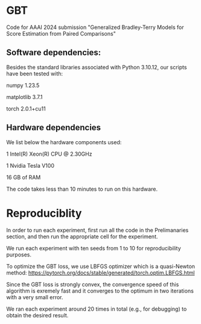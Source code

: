 # GBT
Code for AAAI 2024 submission "Generalized Bradley-Terry Models for Score Estimation from Paired Comparisons"


## Software dependencies:
Besides the standard libraries associated with Python 3.10.12, our scripts have been tested with:

numpy 1.23.5

matplotlib 3.7.1

torch 2.0.1+cu11

## Hardware dependencies
We list below the hardware components used:

1 Intel(R) Xeon(R) CPU @ 2.30GHz

1 Nvidia Tesla V100

16 GB of RAM

The code takes less than 10 minutes to run on this hardware.

# Reproduciblity
In order to run each experiment, first run all the code in the Prelimanaries section, and then run the appropriate cell for the experiment.

We run each experiment with ten seeds from 1 to 10 for reproducibility purposes.

To optimize the GBT loss, we use LBFGS optimizer which is a quasi-Newton method: https://pytorch.org/docs/stable/generated/torch.optim.LBFGS.html

Since the GBT loss is strongly convex, the convergence speed of this algorithm is exremely fast and it converges to the optimum in two iterations with a very small error.

We ran each experiment around 20 times in total (e.g., for debugging) to obtain the desired result.
